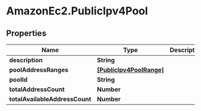 # AmazonEc2.PublicIpv4Pool

## Properties

Name | Type | Description | Notes
------------ | ------------- | ------------- | -------------
**description** | **String** |  | [optional] 
**poolAddressRanges** | [**[PublicIpv4PoolRange]**](PublicIpv4PoolRange.md) |  | [optional] 
**poolId** | **String** |  | [optional] 
**totalAddressCount** | **Number** |  | [optional] 
**totalAvailableAddressCount** | **Number** |  | [optional] 


